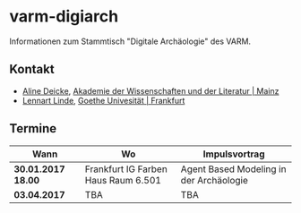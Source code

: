 # varm-digiarch
Informationen zum Stammtisch "Digitale Archäologie" des VARM.
## Kontakt
* [Aline Deicke](mailto:Aline.Deicke@adwmainz.de), [Akademie der Wissenschaften und der Literatur | Mainz](http://www.adwmainz.de/startseite.html)
* [Lennart Linde](mailto:l.linde@em.uni-frankfurt.de), [Goethe Univesität | Frankfurt](https://www.uni-frankfurt.de/61359221/Lennart-Linde)

## Termine
| Wann | Wo | Impulsvortrag |
| --- | --- | --- |
| **30.01.2017 18.00** | Frankfurt IG Farben Haus Raum 6.501| Agent Based Modeling in der Archäologie |
| **03.04.2017**| TBA | TBA |

